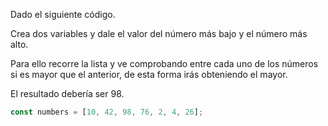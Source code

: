 Dado el siguiente código.

Crea dos variables y dale el valor del número más bajo y el número más alto.

Para ello recorre la lista y ve comprobando entre cada uno de los números si es mayor que el anterior, de esta forma irás obteniendo el mayor.

El resultado debería ser 98.

```js
const numbers = [10, 42, 98, 76, 2, 4, 26];
```